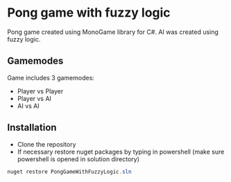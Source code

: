 # Pong game with fuzzy logic
Pong game created using MonoGame library for C#. AI was created using fuzzy logic.
## Gamemodes
Game includes 3 gamemodes: 
  - Player vs Player
  - Player vs AI
  - AI vs AI
## Installation
- Clone the repository
- If necessary restore nuget packages by typing in powershell (make sure powershell is opened in solution directory)
```powershell
nuget restore PongGameWithFuzzyLogic.sln
```

